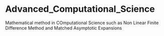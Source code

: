 # Advanced_Computational_Science
Mathematical method in COmputational Science such as Non Linear Finite Difference Method and Matched Asymptotic Expansions
